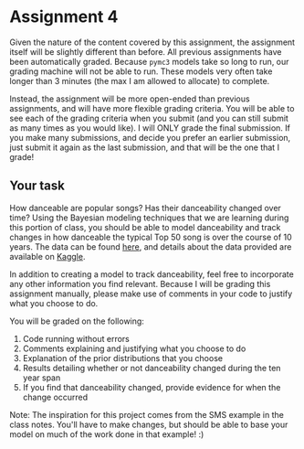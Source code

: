 # Assignment 4

Given the nature of the content covered by this assignment, the assignment itself will be slightly different than before. All previous assignments have been automatically graded. Because `pymc3` models take so long to run, our grading machine will not be able to run. These models very often take longer than 3 minutes (the max I am allowed to allocate) to complete.

Instead, the assignment will be more open-ended than previous assignments, and will have more flexible grading criteria. You will be able to see each of the grading criteria when you submit (and you can still submit as many times as you would like). I will ONLY grade the final submission. If you make many submissions, and decide you prefer an earlier submission, just submit it again as the last submission, and that will be the one that I grade!

## Your task

How danceable are popular songs? Has their danceability changed over time? Using the Bayesian modeling techniques that we are learning during this portion of class, you should be able to model danceability and track changes in how danceable the typical Top 50 song is over the course of 10 years. The data can be found [here](https://github.com/dustywhite7/Econ8310/raw/master/AssignmentData/spotify_2010_2019.csv), and details about the data provided are available on [Kaggle](https://www.kaggle.com/datasets/leonardopena/top-spotify-songs-from-20102019-by-year). 

In addition to creating a model to track danceability, feel free to incorporate any other information you find relevant. Because I will be grading this assignment manually, please make use of comments in your code to justify what you choose to do.

You will be graded on the following:
1. Code running without errors
2. Comments explaining and justifying what you choose to do
3. Explanation of the prior distributions that you choose
4. Results detailing whether or not danceability changed during the ten year span
5. If you find that danceability changed, provide evidence for when the change occurred

Note: The inspiration for this project comes from the SMS example in the class notes. You'll have to make changes, but should be able to base your model on much of the work done in that example! :)
